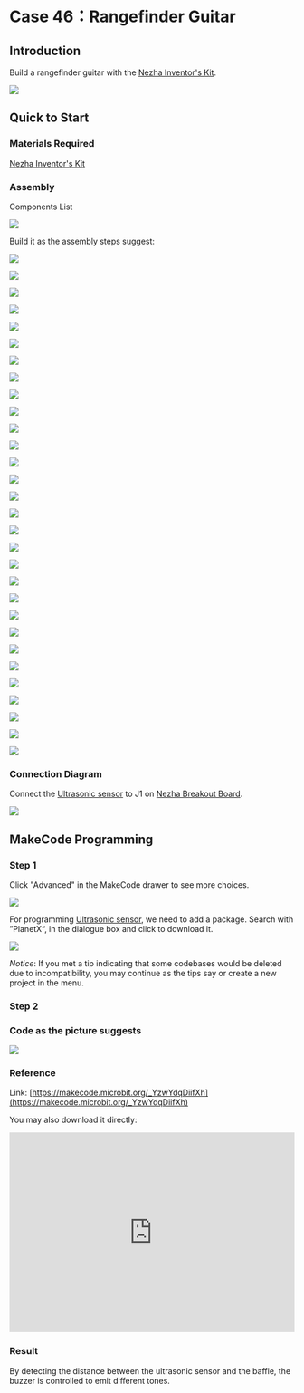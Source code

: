 # Case 46：Rangefinder Guitar

## Introduction
Build a rangefinder guitar with the [Nezha Inventor's Kit](https://www.elecfreaks.com/nezha-inventor-s-kit-for-micro-bit-without-micro-bit-board.html).

![](./images/neza-inventor-s-kit-case-46-01.png)

## Quick to Start

### Materials Required

[Nezha Inventor's Kit](https://www.elecfreaks.com/nezha-inventor-s-kit-for-micro-bit-without-micro-bit-board.html)

### Assembly

Components List

![](./images/neza-inventor-s-kit-case-46-02.png)

Build it as the assembly steps suggest: 

![](./images/neza-inventor-s-kit-step-46-01.png)

![](./images/neza-inventor-s-kit-step-46-02.png)

![](./images/neza-inventor-s-kit-step-46-03.png)

![](./images/neza-inventor-s-kit-step-46-04.png)

![](./images/neza-inventor-s-kit-step-46-05.png)

![](./images/neza-inventor-s-kit-step-46-06.png)

![](./images/neza-inventor-s-kit-step-46-07.png)

![](./images/neza-inventor-s-kit-step-46-08.png)

![](./images/neza-inventor-s-kit-step-46-09.png)

![](./images/neza-inventor-s-kit-step-46-10.png)

![](./images/neza-inventor-s-kit-step-46-11.png)

![](./images/neza-inventor-s-kit-step-46-12.png)

![](./images/neza-inventor-s-kit-step-46-13.png)

![](./images/neza-inventor-s-kit-step-46-14.png)

![](./images/neza-inventor-s-kit-step-46-15.png)

![](./images/neza-inventor-s-kit-step-46-16.png)

![](./images/neza-inventor-s-kit-step-46-17.png)

![](./images/neza-inventor-s-kit-step-46-18.png)

![](./images/neza-inventor-s-kit-step-46-19.png)

![](./images/neza-inventor-s-kit-step-46-20.png)

![](./images/neza-inventor-s-kit-step-46-21.png)

![](./images/neza-inventor-s-kit-step-46-22.png)

![](./images/neza-inventor-s-kit-step-46-23.png)

![](./images/neza-inventor-s-kit-step-46-24.png)

![](./images/neza-inventor-s-kit-step-46-25.png)

![](./images/neza-inventor-s-kit-step-46-26.png)

![](./images/neza-inventor-s-kit-step-46-27.png)

![](./images/neza-inventor-s-kit-step-46-28.png)

![](./images/neza-inventor-s-kit-step-46-29.png)

![](./images/neza-inventor-s-kit-step-46-30.png)



### Connection Diagram

Connect the [Ultrasonic sensor](https://www.elecfreaks.com/planetx-ultrasonic.html) to J1 on [Nezha Breakout Board](https://www.elecfreaks.com/nezha-breakout-board.html).

![](./images/neza-inventor-s-kit-case-46-03.png)


## MakeCode Programming

### Step 1
Click "Advanced" in the MakeCode drawer to see more choices.

![](./images/neza-inventor-s-kit-case-37-04.png)

For programming [Ultrasonic sensor](https://www.elecfreaks.com/planetx-ultrasonic.html), we need to add a package. Search with ”PlanetX“, in the dialogue box and click to download it. 

![](./images/neza-inventor-s-kit-case-37-05.png)

*Notice*: If you met a tip indicating that some codebases would be deleted due to incompatibility, you may continue as the tips say or create a new project in the menu. 

### Step 2
### Code as the picture suggests

![](./images/neza-inventor-s-kit-case-46-07.png)

### Reference
Link: [https://makecode.microbit.org/_YzwYdqDiifXh](https://makecode.microbit.org/_YzwYdqDiifXh)

You may also download it directly: 

<div style="position:relative;height:0;padding-bottom:70%;overflow:hidden;"><iframe style="position:absolute;top:0;left:0;width:100%;height:100%;" src="https://makecode.microbit.org/#pub:_YzwYdqDiifXh" frameborder="0" sandbox="allow-popups allow-forms allow-scripts allow-same-origin"></iframe></div>  


### Result

By detecting the distance between the ultrasonic sensor and the baffle, the buzzer is controlled to emit different tones.

